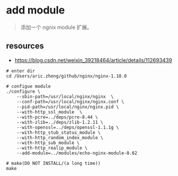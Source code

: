 # add module
> 添加一个 ngnix module 扩展。

## resources
- https://blog.csdn.net/weixin_39218464/article/details/112693439


```shell
# enter dir
cd /Users/aric.zheng/github/nginx/nginx-1.18.0

# configue module
./configure \
    --sbin-path=/usr/local/nginx/nginx  \
    --conf-path=/usr/local/nginx/nginx.conf \
    --pid-path=/usr/local/nginx/nginx.pid \
    --with-http_ssl_module  \
    --with-pcre=../deps/pcre-8.44 \
    --with-zlib=../deps/zlib-1.2.11 \
    --with-openssl=../deps/openssl-1.1.1g \
    --with-http_stub_status_module \
    --with-http_random_index_module \
    --with-http_sub_module \
    --with-http_realip_module \
    --add-module=../modules/echo-nginx-module-0.62

# make(DO NOT INSTALL/(a long time))
make
```
